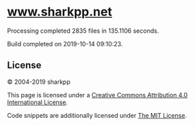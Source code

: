 # www.sharkpp.net

Processing completed 2835 files in 135.1106 seconds.

Build completed on 2019-10-14 09:10:23.

## License

&copy; 2004-2019 sharkpp

This page is licensed under a [Creative Commons Attribution 4.0 International License](http://creativecommons.org/licenses/by/4.0/).

Code snippets are additionally licensed under [The MIT License](http://opensource.org/licenses/MIT).
